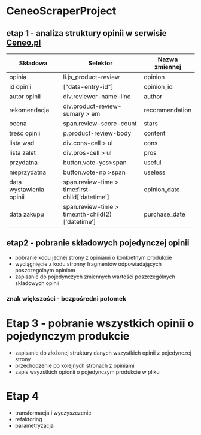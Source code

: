 # CeneoScraperProject
## etap 1 - analiza struktury opinii w serwisie [Ceneo.pl](https://www.ceneo.pl/)
|Składowa                |Selektor                                          |Nazwa zmiennej |
|------------------------|--------------------------------------------------|-------------- |
|opinia                  |li.js_product-review                              |opinion        |
|id opinii               |["data-entry-id"]                                 |opinion_id     |
|autor opinii            |div.reviewer-name-line                            |author         |
|rekomendacja            |div.product-review-sumary > em                    |recommendation |
|ocena                   |span.review-score-count                           |stars          |
|treść opinii            |p.product-review-body                             |content        |
|lista wad               |div.cons-cell > ul                                |cons           |
|lista zalet             |div.pros-cell > ul                                |pros           |
|przydatna               |button.vote-yes>span                              |useful         |
|nieprzydatna            |button.vote-np >span                              |useless        |
|data wystawienia opinii |span.review-time > time:first-child['datetime']   |opinion_date   |
|data zakupu             |span.review-time > time:nth-child(2)['datetime']  |purchase_date  |
## etap2 - pobranie składowych pojedynczej opinii
 - pobranie kodu jednej strony z opiniami o konkretnym produkcie
 - wyciągnięcie z kodu stronny fragmentów odpowiadających poszczególnym opiniom
 - zapisanie do pojedynczych zmiennych wartości poszczególnych składowych opinii 
### znak większości - bezpośredni potomek
# Etap 3 - pobranie wszystkich opinii o pojedynczym produkcie
- zapisanie do złożonej struktury danych wszystkich opinii z pojedynczej strony
- przechodzenie po kolejnych stronach z opiniami
- zapis wsyzstkich opionii o pojedynczym produkcie w pliku

# Etap 4
- transformacja i wyczyszczenie
- refaktoring
- parametryzacja